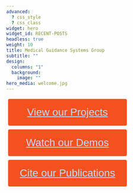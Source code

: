 ```yaml
---
advanced:
  ? css_style
  ? css_class
widget: hero
widget_id: RECENT-POSTS
headless: true
weight: 10
title: Medical Guidance Systems Group
subtitle: ""
design:
  columns: "1"
  background:
    image: ""
hero_media: welcome.jpg
---
```

<style>
.button {
  display: inline-block;
  border-radius: 4px;
  background-color: #f4511e;
  border: none;
  color: #FFFFFF;
  text-align: center;
  font-size: 28px;
  padding: 20px;
  width: 320px;
  transition: all 0.5s;
  cursor: pointer;
  margin: 5px;
}

.button span {
  cursor: pointer;
  display: inline-block;
  position: relative;
  transition: 0.5s;
}

.button span:after {
  content: '\00bb';
  position: absolute;
  opacity: 0;
  top: 0;
  right: -20px;
  transition: 0.5s;
}

.button:hover span {
  padding-right: 25px;
}

.button:hover span:after {
  opacity: 1;
  right: 0;
}
</style>

<button class="button" style="vertical-align:middle"><a href="/courses" style="color:#bbdefb">View our Projects</a></button>
<br />
<button class="button" style="vertical-align:middle"><a href="/demo" style="color:#bbdefb">Watch our Demos</a></button>
<br />
<button class="button" style="vertical-align:middle"><a href="/publication" style="color:#bbdefb">Cite our Publications</a></button>
